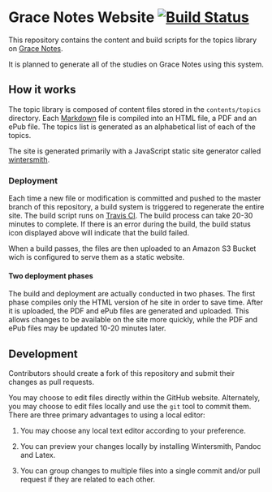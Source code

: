 # Grace Notes Website [![Build Status](https://travis-ci.org/grace-notes/website.svg?branch=master)](https://travis-ci.org/grace-notes/website)

This repository contains the content and build scripts for the topics library
on [Grace Notes](https://www.gracenotes.info).

It is planned to generate all of the studies on Grace Notes using this system.

## How it works

The topic library is composed of content files stored in the `contents/topics`
directory. Each [Markdown](https://pandoc.org/MANUAL.html) file is compiled
into an HTML file, a PDF and an ePub file. The topics list is generated as an
alphabetical list of each of the topics.

The site is generated primarily with a JavaScript static site generator called 
[wintersmith](https://github.com/jnordberg/wintersmith).

### Deployment

Each time a new file or modification is committed and pushed to the master
branch of this repository, a build system is triggered to regenerate the entire
site. The build script runs on 
[Travis CI](https://travis-ci.org/grace-notes/legacy-website). The build process
can take 20-30 minutes to complete. If there is an error during the build, the
build status icon displayed above will indicate that the build failed.

When a build passes, the files are then uploaded to an Amazon S3 Bucket wich is
configured to serve them as a static website.

#### Two deployment phases

The build and deployment are actually conducted in two phases. The first phase
compiles only the HTML version of he site in order to save time. After it is
uploaded, the PDF and ePub files are generated and uploaded. This allows changes
to be available on the site more quickly, while the PDF and ePub files may be
updated 10-20 minutes later.

## Development

Contributors should create a fork of this repository and submit their changes
as pull requests.

You may choose to edit files directly within the GitHub website. Alternately,
you may choose to edit files locally and use the `git` tool to commit them.
There are three primary advantages to using a local editor:

1. You may choose any local text editor according to your preference.

2. You can preview your changes locally by installing Wintersmith, Pandoc and
Latex.

3. You can group changes to multiple files into a single commit and/or pull
request if they are related to each other.





